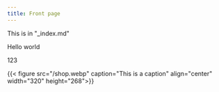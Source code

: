 ```yaml
---
title: Front page
---
```

This is in "_index.md"

Hello world


123

{{< figure src="/shop.webp" caption="This is a caption" align="center" width="320" height="268">}}

